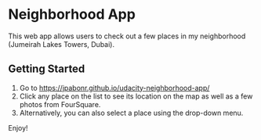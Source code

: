 # Neighborhood App

This web app allows users to check out a few places in my neighborhood (Jumeirah Lakes Towers, Dubai).


## **Getting Started**

1. Go to https://jpabonr.github.io/udacity-neighborhood-app/
2. Click any place on the list to see its location on the map as well as a few photos from FourSquare.
3. Alternatively, you can also select a place using the drop-down menu.

Enjoy!